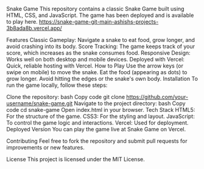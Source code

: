 Snake Game
This repository contains a classic Snake Game built using HTML, CSS, and JavaScript. The game has been deployed and is available to play here.
https://snake-game-git-main-ashishs-projects-3b8ada8b.vercel.app/ 

Features
Classic Gameplay: Navigate a snake to eat food, grow longer, and avoid crashing into its body.
Score Tracking: The game keeps track of your score, which increases as the snake consumes food.
Responsive Design: Works well on both desktop and mobile devices.
Deployed with Vercel: Quick, reliable hosting with Vercel.
How to Play
Use the arrow keys (or swipe on mobile) to move the snake.
Eat the food (appearing as dots) to grow longer.
Avoid hitting the edges or the snake's own body.
Installation
To run the game locally, follow these steps:

Clone the repository:
bash
Copy code
git clone https://github.com/your-username/snake-game.git
Navigate to the project directory:
bash
Copy code
cd snake-game
Open index.html in your browser.
Tech Stack
HTML5: For the structure of the game.
CSS3: For the styling and layout.
JavaScript: To control the game logic and interactions.
Vercel: Used for deployment.
Deployed Version
You can play the game live at Snake Game on Vercel.

Contributing
Feel free to fork the repository and submit pull requests for improvements or new features.

License
This project is licensed under the MIT License.

